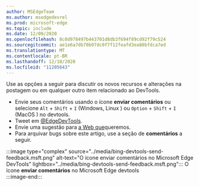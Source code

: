 ```yaml
---
author: MSEdgeTeam
ms.author: msedgedevrel
ms.prod: microsoft-edge
ms.topic: include
ms.date: 12/09/2020
ms.openlocfilehash: 8c0d978497b443701d8db3f694f89cd92f79c524
ms.sourcegitcommit: ae1e6a7db70b97dc0f7f12feafd3ea88bfdca7ed
ms.translationtype: MT
ms.contentlocale: pt-BR
ms.lasthandoff: 12/10/2020
ms.locfileid: "11205643"
---
```

Use as opções a seguir para discutir os novos recursos e alterações na postagem ou em qualquer outro item relacionado ao DevTools.  

*   Envie seus comentários usando o ícone **enviar comentários** ou selecione `Alt` + `Shift` + `I` \(Windows, Linux \) ou `Option` + `Shift` + `I` \(MacOS \) no devtools.  
*   Tweet em [@EdgeDevTools][PostTweetEdgeDevTools].  
*   Envie uma sugestão para [a Web que][TheWebWeWant]queremos.  
*   Para arquivar bugs sobre este artigo, use a seção de **comentários** a seguir.  

:::image type="complex" source="../media/bing-devtools-send-feedback.msft.png" alt-text="O ícone enviar comentários no Microsoft Edge DevTools" lightbox="../media/bing-devtools-send-feedback.msft.png":::
   O ícone **enviar comentários** no Microsoft Edge devtools  
:::image-end:::  

<!-- links -->  

[PostTweetEdgeDevTools]: https://twitter.com/intent/tweet?text=@EdgeDevTools "@EdgeDevTools | Postar um tweet"  

[EdgeDevToolsTwitterAccount]: https://twitter.com/EdgeDevTools "@EdgeDevTools conta do Twitter"  

[GitHubMicrosoftDocsEdgeDeveloperNewIssue]: https://github.com/MicrosoftDocs/edge-developer/issues/new?title=[DevTools%20Docs%20Feedback] "Novo problema-MicrosoftDocs/Edge-Developer-GitHub"  

[TheWebWeWant]: https://webwewant.fyi "A Web que queremos"  
